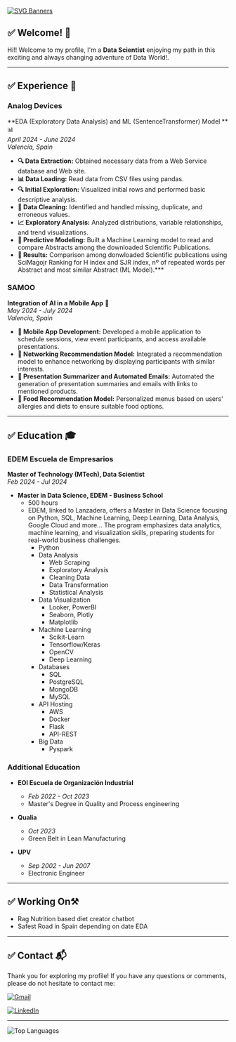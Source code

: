 [![SVG Banners](https://svg-banners.vercel.app/api?type=typeWriter&text1=Victor%20Noguera%27s%20Profile%20👨‍💻&width=800&height=400)](https://github.com/Akshay090/svg-banners)

## :white_check_mark: **Welcome! 👋**

Hi!! Welcome to my profile, I'm a **Data Scientist** enjoying my path in this exciting and always changing adventure of Data World!.

---

## :white_check_mark: **Experience**  💼


### **Analog Devices**
**EDA (Exploratory Data Analysis) and ML (SentenceTransformer) Model **  📊  
*April 2024 - June 2024*  
*Valencia, Spain*

- **🔍 Data Extraction:** Obtained necessary data from a Web Service database and Web site.
- **📊 Data Loading:** Read data from CSV files using pandas.
- **🔍 Initial Exploration:** Visualized initial rows and performed basic descriptive analysis.
- **🧹 Data Cleaning:** Identified and handled missing, duplicate, and erroneous values.
- **📈 Exploratory Analysis:** Analyzed distributions, variable relationships, and trend visualizations.
- **🤖 Predictive Modeling:** Built a Machine Learning model to read and compare Abstracts among the downloaded Scientific Publications.
- **🥇 Results:** Comparison among donwloaded Scientific publications using SciMagojr Ranking for H index and SJR index, nº of repeated words per Abstract and most similar Abstract (ML Model).***


### **SAMOO**
**Integration of AI in a Mobile App**  📱  
*May 2024 - July 2024*  
*Valencia, Spain*

- **📱 Mobile App Development:** Developed a mobile application to schedule sessions, view event participants, and access available presentations.
- **🤝 Networking Recommendation Model:** Integrated a recommendation model to enhance networking by displaying participants with similar interests.
- **📧 Presentation Summarizer and Automated Emails:** Automated the generation of presentation summaries and emails with links to mentioned products.
- **🍲 Food Recommendation Model:** Personalized menus based on users' allergies and diets to ensure suitable food options.

---

## :white_check_mark: **Education**  🎓

### **EDEM Escuela de Empresarios**
**Master of Technology (MTech), Data Scientist**  
*Feb 2024 - Jul 2024*

- **Master in Data Science, EDEM - Business School**
  - 500 hours
  - EDEM, linked to Lanzadera, offers a Master in Data Science focusing on Python, SQL, Machine Learning, Deep Learning, Data Analysis, Google Cloud and more... The program emphasizes data analytics, machine learning, and visualization skills, preparing students for real-world business challenges.
      - Python
    - Data Analysis
      - Web Scraping
      - Exploratory Analysis
      - Cleaning Data
      - Data Transformation
      - Statistical Analysis
    - Data Visualization
      - Looker, PowerBI
      - Seaborn, Plotly
      - Matplotlib
    - Machine Learning
      - Scikit-Learn
      - Tensorflow/Keras
      - OpenCV
      - Deep Learning
    - Databases
      - SQL
      - PostgreSQL
      - MongoDB
      - MySQL
    - API Hosting
      - AWS
      - Docker
      - Flask
      - API-REST
    - Big Data
      - Pyspark


### **Additional Education**
- **EOI Escuela de Organización Industrial**
  - *Feb 2022 - Oct 2023*
  - Master's Degree in Quality and Process engineering 

- **Qualia**
  - *Oct 2023*
  - Green Belt in Lean Manufacturing
 
- **UPV**
  - *Sep 2002 - Jun 2007*
  - Electronic Engineer


---
## :white_check_mark: **Working On**⚒️

- Rag Nutrition based diet creator chatbot
- Safest Road in Spain depending on date EDA
  
---


## :white_check_mark: **Contact**  📬

Thank you for exploring my profile! If you have any questions or comments, please do not hesitate to contact me:

[![Gmail](https://img.shields.io/badge/Gmail-D14836?style=for-the-badge&logo=gmail&logoColor=white)](mailto:vjnoguera@gmail.com)

[![LinkedIn](https://img.shields.io/badge/LinkedIn-0077B5?style=for-the-badge&logo=linkedin&logoColor=white)](https://www.linkedin.com/in/víctor-noguera/)


---

![Top Languages](https://github-readme-stats.vercel.app/api/top-langs/?username=yourgithub&layout=compact)
